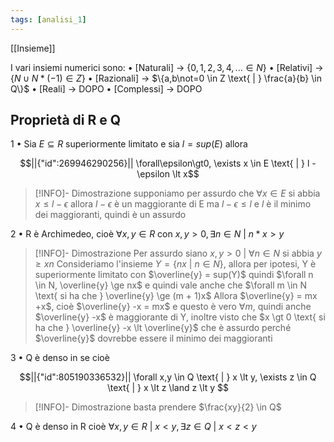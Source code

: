 ```yaml
---
tags: [analisi_1]
---
```

[[Insieme]]

I vari insiemi numerici sono:
	• [Naturali] -> $\{0,1,2,3,4,... \in N\}$ 
	• [Relativi] -> $\{N \cup N*(-1) \in Z\}$
	• [Razionali] -> $\{a,b\not=0 \in Z \text{ | } \frac{a}{b} \in Q\}$
	• [Reali] -> DOPO
	• [Complessi] -> DOPO

## Proprietà di R e Q

1 • Sia $E\subseteq R$ superiormente limitato e sia $l = sup(E)$ allora 
```math
||{"id":269946290256}||

\forall\epsilon\gt0, \exists x \in E \text{ | } l - \epsilon \lt x
```
>[!INFO]- Dimostrazione
>supponiamo per assurdo che $\forall x \in E \text{ si abbia } x \le l - \epsilon$  allora $l - \epsilon$ è un maggiorante di E ma $l - \epsilon \le l$ e $l$ è il minimo dei maggioranti, quindi è un assurdo

2 • R è Archimedeo, cioè $\forall x,y \in R \text{ con } x,y\gt 0, \exists n \in N \text{ | } n*x \gt y$

>[!INFO]- Dimostrazione
>Per assurdo siano $x,y \gt 0 \text{ | } \forall n \in N \text{ si abbia } y \ge xn$ 
>Consideriamo l'insieme $Y = \{nx\text{ | }n \in N\}$, allora per ipotesi, Y è superiormente limitato con $\overline{y} = sup(Y)$ quindi $\forall n \in N, \overline{y} \ge nx$ e quindi vale anche che $\forall m \in N \text{ si ha che } \overline{y} \ge (m + 1)x$ 
>Allora $\overline{y} = mx +x$, cioè $\overline{y} -x = mx$ e questo è vero $\forall m$, quindi anche $\overline{y} -x$ è maggiorante di Y, inoltre visto che $x \gt 0 \text{ si ha che } \overline{y} -x \lt \overline{y}$ che è assurdo perché $\overline{y}$ dovrebbe essere il minimo dei maggioranti

3 • Q è denso in se cioè
```math
||{"id":805190336532}||
\forall x,y \in Q \text{ | } x \lt y, \exists z \in Q \text{ | } x \lt z \land z \lt y

```

>[!INFO]- Dimostrazione
>basta prendere $\frac{xy}{2} \in Q$

4 • Q è denso in R cioè $\forall x,y \in R \text{ | } x \lt y, \exists z \in Q \text{ | } x \lt z \lt y$ 
